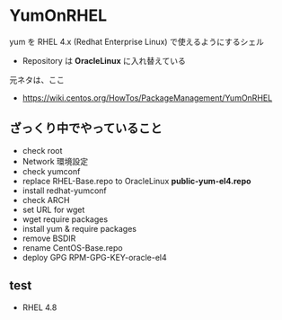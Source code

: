 # YumOnRHEL

yum を RHEL 4.x (Redhat Enterprise Linux) で使えるようにするシェル

* Repository は **OracleLinux** に入れ替えている

元ネタは、ここ

* https://wiki.centos.org/HowTos/PackageManagement/YumOnRHEL

## ざっくり中でやっていること

* check root
* Network 環境設定
* check yumconf
* replace RHEL-Base.repo to OracleLinux **public-yum-el4.repo**
* install redhat-yumconf
* check ARCH
* set URL for wget
* wget require packages
* install yum & require packages
* remove BSDIR
* rename CentOS-Base.repo
* deploy GPG RPM-GPG-KEY-oracle-el4

## test 

* RHEL 4.8

